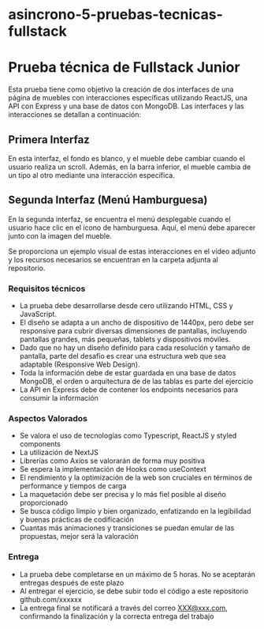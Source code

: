 # asincrono-5-pruebas-tecnicas-fullstack


# Prueba técnica de Fullstack Junior

Esta prueba tiene como objetivo la creación de dos interfaces de una página de muebles con interacciones específicas utilizando ReactJS, una API con Express y una base de datos con MongoDB. Las interfaces y las interacciones se detallan a continuación:

## Primera Interfaz
En esta interfaz, el fondo es blanco, y el mueble debe cambiar cuando el usuario realiza un scroll. Además, en la barra inferior, el mueble cambia de un tipo al otro mediante una interacción específica.

## Segunda Interfaz (Menú Hamburguesa)
En la segunda interfaz, se encuentra el menú desplegable cuando el usuario hace clic en el ícono de hamburguesa. Aquí, el menú debe aparecer junto con la imagen del mueble.

Se proporciona un ejemplo visual de estas interacciones en el vídeo adjunto y los recursos necesarios se encuentran en la carpeta adjunta al repositorio.

### Requisitos técnicos

- La prueba debe desarrollarse desde cero utilizando HTML, CSS y JavaScript.
- El diseño se adapta a un ancho de dispositivo de 1440px, pero debe ser responsive para cubrir diversas dimensiones de pantallas, incluyendo pantallas grandes, más pequeñas, tablets y dispositivos móviles.
- Dado que no hay un diseño definido para cada resolución y tamaño de pantalla, parte del desafío es crear una estructura web que sea adaptable (Responsive Web Design).
- Toda la información debe de estar guardada en una base de datos MongoDB, el orden o arquitectura de de las tablas es parte del ejercicio
- La API en Express debe de contener los endpoints necesarios para consumir la información

### Aspectos Valorados

- Se valora el uso de tecnologías como Typescript, ReactJS y styled components
- La utilización de NextJS
- Librerías como Axios se valorarán de forma muy positiva
- Se espera la implementación de Hooks como useContext
- El rendimiento y la optimización de la web son cruciales en términos de performance y tiempos de carga
- La maquetación debe ser precisa y lo más fiel posible al diseño proporcionado
- Se busca código limpio y bien organizado, enfatizando en la legibilidad y buenas prácticas de codificación
- Cuantas más animaciones y transiciones se puedan emular de las propuestas, mejor será la valoración

### Entrega

- La prueba debe completarse en un máximo de 5 horas. No se aceptarán entregas después de este plazo
- Al entregar el ejercicio, se debe subir todo el código a este repositorio github.com/xxxxxx
- La entrega final se notificará a través del correo XXX@xxx.com, confirmando la finalización y la correcta entrega del trabajo
